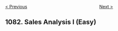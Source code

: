 <!--|This file generated by command(leetcode description); DO NOT EDIT.    |-->
<!--+----------------------------------------------------------------------+-->
<!--|@author    openset <openset.wang@gmail.com>                           |-->
<!--|@link      https://github.com/openset                                 |-->
<!--|@home      https://github.com/openset/leetcode                        |-->
<!--+----------------------------------------------------------------------+-->

[< Previous](https://github.com/openset/leetcode/tree/master/problems/smallest-subsequence-of-distinct-characters "Smallest Subsequence of Distinct Characters")
　　　　　　　　　　　　　　　　
[Next >](https://github.com/openset/leetcode/tree/master/problems/sales-analysis-ii "Sales Analysis II")

## 1082. Sales Analysis I (Easy)


